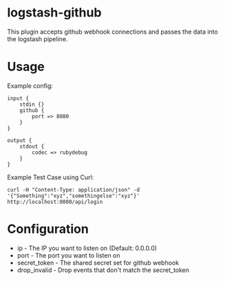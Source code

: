 logstash-github
===================

This plugin accepts github webhook connections and passes the data into the logstash pipeline.

Usage
=====

Example config:

    input {
        stdin {}
        github {
            port => 8080
        }
    }

    output {
        stdout {
            codec => rubydebug
        }
    }

Example Test Case using Curl:

    curl -H "Content-Type: application/json" -d '{"Something":"xyz","somethingelse":"xyz"}' http://localhost:8080/api/login

Configuration
=============

* ip - The IP you want to listen on (Default: 0.0.0.0)
* port - The port you want to listen on
* secret_token - The shared secret set for github webhook
* drop_invalid - Drop events that don't match the secret_token

